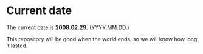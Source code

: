 # Current date

The current date is **2008.02.29.** (YYYY.MM.DD.)

This repository will be good when the world ends, so we will know how long it lasted.